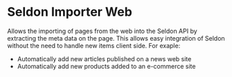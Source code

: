 # Seldon Importer Web

Allows the importing of pages from the web into the Seldon API by extracting the meta data on the page. This allows easy integration of Seldon without the need to handle new items client side. For exaple:

 * Automatically add new articles published on a news web site
 * Automatically add new products added to an e-commerce site


